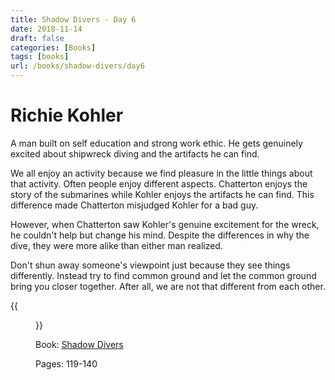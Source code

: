 ```yaml
---
title: Shadow Divers - Day 6
date: 2018-11-14
draft: false
categories: [Books]
tags: [books]
url: /books/shadow-divers/day6
---
```


# Richie Kohler
A man built on self education and strong work ethic. He gets genuinely excited
about shipwreck diving and the artifacts he can find.

We all enjoy an activity because we find pleasure in the little things about
that activity. Often people enjoy different aspects. Chatterton  enjoys the
story of the submarines while Kohler enjoys the artifacts he can find. This
difference made Chatterton misjudged Kohler for a bad guy.

However, when Chatterton saw Kohler's genuine excitement for the wreck, he
couldn't help but change his mind. Despite the differences in why the dive,
they were more alike than either man realized.

Don't shun away someone's viewpoint just because they see things differently.
Instead try to find common ground and let the common ground bring you closer
together. After all, we are not that different from each other.

{{<figure src="/img/shadow-divers.jpeg" alt="Shadow Divers" link="https://amzn.to/2JIUG0h">}}

Book: [Shadow Divers](https://amzn.to/2JIUG0h)

Pages: 119-140
